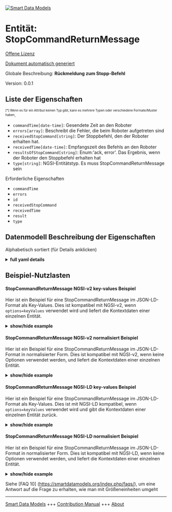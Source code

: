 <!-- 10-Header -->  
[![Smart Data Models](https://smartdatamodels.org/wp-content/uploads/2022/01/SmartDataModels_logo.png "Logo")](https://smartdatamodels.org)  
Entität: StopCommandReturnMessage  
=================================<!-- /10-Header -->  
<!-- 15-License -->  
[Offene Lizenz](https://github.com/smart-data-models//dataModel.AutonomousMobileRobot/blob/master/StopCommandReturnMessage/LICENSE.md)  
[Dokument automatisch generiert](https://docs.google.com/presentation/d/e/2PACX-1vTs-Ng5dIAwkg91oTTUdt8ua7woBXhPnwavZ0FxgR8BsAI_Ek3C5q97Nd94HS8KhP-r_quD4H0fgyt3/pub?start=false&loop=false&delayms=3000#slide=id.gb715ace035_0_60)  
<!-- /15-License -->  
<!-- 20-Description -->  
Globale Beschreibung: **Rückmeldung zum Stopp-Befehl**  
Version: 0.0.1  
<!-- /20-Description -->  
<!-- 30-PropertiesList -->  

## Liste der Eigenschaften  

<sup><sub>[*] Wenn es für ein Attribut keinen Typ gibt, kann es mehrere Typen oder verschiedene Formate/Muster haben</sub></sup>.  
- `commandTime[date-time]`: Gesendete Zeit an den Roboter  - `errors[array]`: Beschreibt die Fehler, die beim Roboter aufgetreten sind  - `receivedStopCommand[string]`: Der Stoppbefehl, den der Roboter erhalten hat.  - `receivedTime[date-time]`: Empfangszeit des Befehls an den Roboter  - `resultsOfStopCommand[string]`: Enum:'ack, error'. Das Ergebnis, wenn der Roboter den Stoppbefehl erhalten hat  - `type[string]`: NGSI-Entitätstyp. Es muss StopCommandReturnMessage sein  <!-- /30-PropertiesList -->  
<!-- 35-RequiredProperties -->  
Erforderliche Eigenschaften  
- `commandTime`  - `errors`  - `id`  - `receivedStopCommand`  - `receivedTime`  - `result`  - `type`  <!-- /35-RequiredProperties -->  
<!-- 40-RequiredProperties -->  
<!-- /40-RequiredProperties -->  
<!-- 50-DataModelHeader -->  
## Datenmodell Beschreibung der Eigenschaften  
Alphabetisch sortiert (für Details anklicken)  
<!-- /50-DataModelHeader -->  
<!-- 60-ModelYaml -->  
<details><summary><strong>full yaml details</strong></summary>    
```yaml  
StopCommandReturnMessage:    
  description: Stop Command Return Message    
  properties:    
    commandTime:    
      description: Sent time to the robot    
      format: date-time    
      type: string    
      x-ngsi:    
        type: Property    
    errors:    
      description: Describes the errors that occurred in the robot    
      items:    
        type: string    
      type: array    
      x-ngsi:    
        type: Property    
    id:    
      anyOf:    
        - description: Identifier format of any NGSI entity    
          maxLength: 256    
          minLength: 1    
          pattern: ^[\w\-\.\{\}\$\+\*\[\]`|~^@!,:\\]+$    
          type: string    
          x-ngsi:    
            type: Property    
        - description: Identifier format of any NGSI entity    
          format: uri    
          type: string    
          x-ngsi:    
            type: Property    
      description: Unique identifier of the entity    
      x-ngsi:    
        type: Property    
    receivedStopCommand:    
      description: The stop command which the robot received.    
      enum:    
        - stop    
      type: string    
      x-ngsi:    
        type: Property    
    receivedTime:    
      description: Command received time to the robot    
      format: date-time    
      type: string    
      x-ngsi:    
        type: Property    
    resultsOfStopCommand:    
      description: 'Enum:''ack, error''. The result of the robot received the stop command'    
      enum:    
        - ack    
        - error    
      type: string    
      x-ngsi:    
        type: Property    
    type:    
      description: NGSI Entity type. It has to be StopCommandReturnMessage    
      enum:    
        - StopCommandReturnMessage    
      type: string    
      x-ngsi:    
        type: Property    
  required:    
    - commandTime    
    - errors    
    - id    
    - receivedStopCommand    
    - receivedTime    
    - result    
    - type    
  type: object    
  x-derived-from: ""    
  x-disclaimer: 'Redistribution and use in source and binary forms, with or without modification, are permitted  provided that the license conditions are met. Copyleft (c) 2023 Contributors to Smart Data Models Program'    
  x-license-url: https://github.com/smart-data-models/dataModel.AutonomousMobileRobot/blob/master/StopCommandReturnMessage/LICENSE.md    
  x-model-schema: https://smart-data-models.github.io/datamodel.AutonomousMobileRobot/StopCommandReturnMessage/schema.json    
  x-model-tags: ""    
  x-version: 0.0.2    
```  
</details>    
<!-- /60-ModelYaml -->  
<!-- 70-MiddleNotes -->  
<!-- /70-MiddleNotes -->  
<!-- 80-Examples -->  
## Beispiel-Nutzlasten  
#### StopCommandReturnMessage NGSI-v2 key-values Beispiel  
Hier ist ein Beispiel für eine StopCommandReturnMessage im JSON-LD-Format als Key-Values. Dies ist kompatibel mit NGSI-v2, wenn `options=keyValues` verwendet wird und liefert die Kontextdaten einer einzelnen Entität.  
<details><summary><strong>show/hide example</strong></summary>    
```json  
{  
  "id": "Robot:Mega_rover:01",  
  "type": "StopCommandReturnMessage",  
  "commandTime": "2019-06-07T08:39:42.921+09:00",  
  "receivedTime": "2019-06-07T08:39:40.064+09:00",  
  "receivedStopCommand": "stop",  
  "resultsOfStopCommand": "ack",  
  "errors": []  
}  
```  
</details>  
#### StopCommandReturnMessage NGSI-v2 normalisiert Beispiel  
Hier ist ein Beispiel für eine StopCommandReturnMessage im JSON-LD-Format in normalisierter Form. Dies ist kompatibel mit NGSI-v2, wenn keine Optionen verwendet werden, und liefert die Kontextdaten einer einzelnen Entität.  
<details><summary><strong>show/hide example</strong></summary>    
```json  
{  
  "id": "Robot:Mega_rover:01",  
  "type": "StopCommandReturnMessage",  
  "commandTime": {  
    "type": "DateTime",  
    "value": "2019-06-07T08:39:42.921+09:00"  
  },  
  "receivedTime": {  
    "type": "DateTime",  
    "value": "2019-06-07T08:39:40.064+09:00"  
  },  
  "receivedStopCommand": {  
    "type": "Text",  
    "value": "stop"  
  },  
  "resultsOfStopCommand": {  
    "type": "Text",  
    "value": "ack"  
  },  
  "errors": {  
    "type": "StructuredValue",  
    "value": []  
  }  
}  
```  
</details>  
#### StopCommandReturnMessage NGSI-LD key-values Beispiel  
Hier ist ein Beispiel für eine StopCommandReturnMessage im JSON-LD-Format als Key-Values. Dies ist mit NGSI-LD kompatibel, wenn `options=keyValues` verwendet wird und gibt die Kontextdaten einer einzelnen Entität zurück.  
<details><summary><strong>show/hide example</strong></summary>    
```json  
{  
  "id": "urn:ngsi-ld:Robot:Mega_rover:01",  
  "type": "StopCommandReturnMessage",  
  "commandTime": "2019-06-07T08:39:42.921+09:00",  
  "receivedTime": "2019-06-07T08:39:40.064+09:00",  
  "receivedStopCommand": "stop",  
  "resultsOfStopCommand": "ack",  
  "errors": [],  
  "@context": [  
    "https://raw.githubusercontent.com/smart-data-models/dataModel.AutonomousMobileRobot/master/context.jsonld"  
  ]  
}  
```  
</details>  
#### StopCommandReturnMessage NGSI-LD normalisiert Beispiel  
Hier ist ein Beispiel für eine StopCommandReturnMessage im JSON-LD-Format in normalisierter Form. Dies ist kompatibel mit NGSI-LD, wenn keine Optionen verwendet werden, und liefert die Kontextdaten einer einzelnen Entität.  
<details><summary><strong>show/hide example</strong></summary>    
```json  
{  
  "id": "urn:ngsi-ld:Robot:Mega_rover:01",  
  "type": "StopCommandReturnMessage",  
  "commandTime": {  
    "type": "Property",  
    "value": {  
      "@type": "Date-Time",  
      "@value": "2019-06-07T08:39:42.921+09:00"  
    }  
  },  
  "receivedTime": {  
    "type": "Property",  
    "value": {  
      "@type": "Date-Time",  
      "@value": "2019-06-07T08:39:40.064+09:00"  
    }  
  },  
  "receivedStopCommand": {  
    "type": "Property",  
    "value": "stop"  
  },  
  "resultsOfStopCommand": {  
    "type": "Property",  
    "value": "ack"  
  },  
  "errors": {  
    "type": "Property",  
    "value": []  
  },  
  "@context": [  
    "https://raw.githubusercontent.com/smart-data-models/dataModel.AutonomousMobileRobot/master/context.jsonld"  
  ]  
}  
```  
</details><!-- /80-Examples -->  
<!-- 90-FooterNotes -->  
<!-- /90-FooterNotes -->  
<!-- 95-Units -->  
Siehe [FAQ 10] (https://smartdatamodels.org/index.php/faqs/), um eine Antwort auf die Frage zu erhalten, wie man mit Größeneinheiten umgeht  
<!-- /95-Units -->  
<!-- 97-LastFooter -->  
---  
[Smart Data Models](https://smartdatamodels.org) +++ [Contribution Manual](https://bit.ly/contribution_manual) +++ [About](https://bit.ly/Introduction_SDM)<!-- /97-LastFooter -->  
